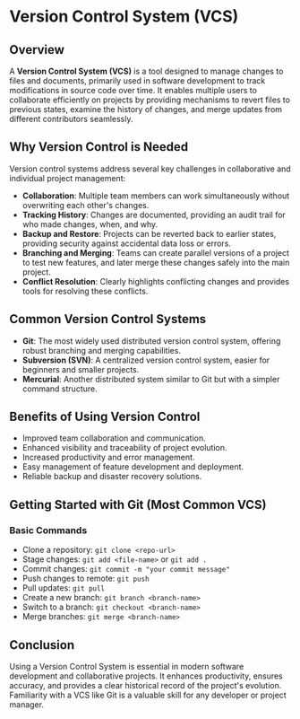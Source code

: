 # Version Control System (VCS)

## Overview
A **Version Control System (VCS)** is a tool designed to manage changes to files and documents, primarily used in software development to track modifications in source code over time. It enables multiple users to collaborate efficiently on projects by providing mechanisms to revert files to previous states, examine the history of changes, and merge updates from different contributors seamlessly.

## Why Version Control is Needed

Version control systems address several key challenges in collaborative and individual project management:

- **Collaboration**: Multiple team members can work simultaneously without overwriting each other's changes.
- **Tracking History**: Changes are documented, providing an audit trail for who made changes, when, and why.
- **Backup and Restore**: Projects can be reverted back to earlier states, providing security against accidental data loss or errors.
- **Branching and Merging**: Teams can create parallel versions of a project to test new features, and later merge these changes safely into the main project.
- **Conflict Resolution**: Clearly highlights conflicting changes and provides tools for resolving these conflicts.

## Common Version Control Systems
- **Git**: The most widely used distributed version control system, offering robust branching and merging capabilities.
- **Subversion (SVN)**: A centralized version control system, easier for beginners and smaller projects.
- **Mercurial**: Another distributed system similar to Git but with a simpler command structure.

## Benefits of Using Version Control
- Improved team collaboration and communication.
- Enhanced visibility and traceability of project evolution.
- Increased productivity and error management.
- Easy management of feature development and deployment.
- Reliable backup and disaster recovery solutions.

## Getting Started with Git (Most Common VCS)

### Basic Commands
- Clone a repository: `git clone <repo-url>`
- Stage changes: `git add <file-name>` or `git add .`
- Commit changes: `git commit -m "your commit message"`
- Push changes to remote: `git push`
- Pull updates: `git pull`
- Create a new branch: `git branch <branch-name>`
- Switch to a branch: `git checkout <branch-name>`
- Merge branches: `git merge <branch-name>`

## Conclusion
Using a Version Control System is essential in modern software development and collaborative projects. It enhances productivity, ensures accuracy, and provides a clear historical record of the project's evolution. Familiarity with a VCS like Git is a valuable skill for any developer or project manager.
